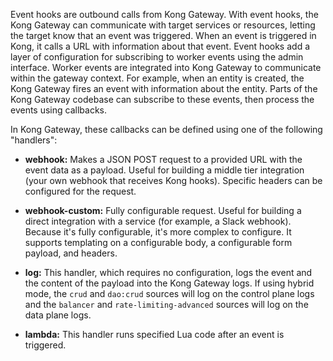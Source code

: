 <!-- Event hooks introduction is used in both the reference.md and examples.md files.  -->

Event hooks are outbound calls from Kong Gateway. With event hooks, the Kong Gateway can
communicate with target services or resources, letting the target know that an event was
triggered. When an event is triggered in Kong, it calls a URL with information about that
event. Event hooks add a layer of configuration for subscribing to worker events using the
admin interface. Worker events are integrated into Kong Gateway to communicate within the gateway context.
For example, when an entity is created, the Kong Gateway fires an event with information about the entity. Parts
of the Kong Gateway codebase can subscribe to these events, then process the events using callbacks.

In Kong Gateway, these callbacks can be defined using one of the following "handlers":

- **webhook:** Makes a JSON POST request to a provided URL with the event data as a payload.
  Useful for building a middle tier integration (your own webhook that receives Kong hooks).
  Specific headers can be configured for the request.

- **webhook-custom:** Fully configurable request. Useful for building a direct integration
  with a service (for example, a Slack webhook). Because it's fully configurable, it's
  more complex to configure. It supports templating on a configurable body, a configurable
  form payload, and headers.

- **log:** This handler, which requires no configuration, logs the event and the
  content of the payload into the Kong Gateway logs. If using hybrid mode, the `crud` and
  `dao:crud` sources will log on the control plane logs and the `balancer` and
  `rate-limiting-advanced` sources will log on the data plane logs.

- **lambda:** This handler runs specified Lua code after an event is triggered.
